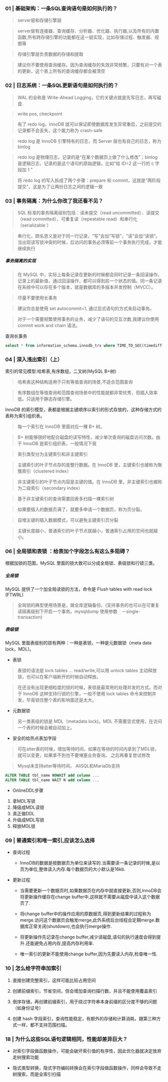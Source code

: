 ### 01 | 基础架构：一条SQL查询语句是如何执行的？

> server层和存储引擎层

> server层有连接器、查询缓存、分析器、优化器、执行器,以及所有的内置函数,所有跨存储引擎的功能都在这一层实现，比如存储过程、触发器、视图等

> 存储引擎层负责数据的存储和提取

> 建议你不要使用查询缓存。因为查询缓存的失效非常频繁，只要有对一个表的更新，这个表上所有的查询缓存都会被清空

### 02 | 日志系统：一条SQL更新语句是如何执行的？

> WAL 的全称是 Write-Ahead Logging，它的关键点就是先写日志，再写磁盘.

> write pos, checkpoint

> 有了 redo log，InnoDB 就可以保证即使数据库发生异常重启，之前提交的记录都不会丢失，这个能力称为 crash-safe

> redo log 是 InnoDB 引擎特有的日志，而 Server 层也有自己的日志，称为 binlog

> redo log 是物理日志，记录的是“在某个数据页上做了什么修改”；binlog 是逻辑日志，记录的是这个语句的原始逻辑，比如“给 ID=2 这一行的 c 字段加 1 ”

> 将 redo log 的写入拆成了两个步骤：prepare 和 commit，这就是"两阶段提交"。这是为了让两份日志之间的逻辑一致

### 03 | 事务隔离：为什么你改了我还看不见？

> SQL 标准的事务隔离级别包括：读未提交（read uncommitted）、读提交（read committed）、可重复读（repeatable read）和串行化（serializable ）

> 串行化，顾名思义是对于同一行记录，“写”会加“写锁”，“读”会加“读锁”。当出现读写锁冲突的时候，后访问的事务必须等前一个事务执行完成，才能继续执行

##### 事务隔离的实现
> 在 MySQL 中，实际上每条记录在更新的时候都会同时记录一条回滚操作。记录上的最新值，通过回滚操作，都可以得到前一个状态的值。同一条记录在系统中可以存在多个版本，就是数据库的多版本并发控制（MVCC）。

> 尽量不要使用长事务

> 建议你总是使用 set autocommit=1, 通过显式语句的方式来启动事务。

> 对于一个需要频繁使用事务的业务，减少了语句的交互次数,我建议你使用 commit work and chain 语法。

查询长事务
```sql
select * from information_schema.innodb_trx where TIME_TO_SEC(timediff(now(),trx_started))>60
```

### 04 | 深入浅出索引（上）

索引的常见模型:哈希表,有序数组，二叉树(MySQL B+树)

> 哈希表这种结构适用于只有等值查询的场景,不适合范围查询

> 有序数组在等值查询和范围查询场景中的性能就都非常优秀，但插入效率低。只适用于静态存储引擎。

InnoDB 的索引模型，表都是根据主键顺序以索引的形式存放的，这种存储方式的表称为索引组织表。

> 每一个索引在 InnoDB 里面对应一棵 B+ 树。

> B+ 树能够很好地配合磁盘的读写特性，减少单次查询的磁盘访问次数。由于 InnoDB 是索引组织表，一般情况下我

> 索引类型分为主键索引和非主键索引

> 主键索引的叶子节点存的是整行数据。在 InnoDB 里，主键索引也被称为聚簇索引（clustered index）

> 非主键索引的叶子节点内容是主键的值。在 InnoDB 里，非主键索引也被称为二级索引（secondary index）

> 基于非主键索引的查询需要回表多扫描一棵索引树

> 如果要插入的数据页满了，就要多申请一个数据页，称为页分裂。

> 自增主键的插入数据模式，可以避免主键索引页分裂

> 主键长度越小，普通索引的叶子节点就越小，普通索引占用的空间也就越小。

### 06 | 全局锁和表锁 ：给表加个字段怎么有这么多阻碍？

根据加锁的范围，MySQL 里面的锁大致可以分成全局锁、表级锁和行锁三类。

##### 全局锁
MySQL 提供了一个加全局读锁的方法，命令是 Flush tables with read lock (FTWRL)

> 全局锁的典型使用场景是，做全库逻辑备份。(支持事务的也可以在可重复读隔离级别下开启一个事务。mysqldump 使用参数　－single-transaction)

##### 表级锁
MySQL 里面表级别的锁有两种：一种是表锁，一种是元数据锁（meta data lock，MDL)。

* 表锁
> 表锁的语法是 lock tables … read/write,可以用 unlock tables 主动释放锁，也可以在客户端断开的时候自动释放。

> 在还没有出现更细粒度的锁的时候，表锁是最常用的处理并发的方式。而对于 InnoDB 这种支持行锁的引擎，一般不使用 lock tables 命令来控制并发，毕竟锁住整个表的影响面还是太大。

* 元数据锁
> 另一类表级的锁是 MDL（metadata lock)。MDL 不需要显式使用，在访问一个表的时候会被自动加上。

* 安全的给热点表加字段

> 可在alter表的时候，增加等待时间，如果在等待的时间内拿到了MDL锁，就可以变更，如果拿不到也不要堵塞业务查询。 之后再重复尝试修改

> Mysql未支持alter等待时间， AliSQL和MariaDb支持
```sql
ALTER TABLE tbl_name NOWAIT add column ...
ALTER TABLE tbl_name WAIT N add column ... 
```

* OnlineDDL步骤

1. 拿MDL写锁
2. 降级成MDL读锁
3. 真正做DDL
4. 升级成MDL写锁
5. 释放MDL锁


### 09 | 普通索引和唯一索引,应该怎么选择

  * 查询过程

    - InnoDB的数据是按数据页为单位来读写的.当需要读一条记录的时候,是以页为单位,整体读入内存.每个数据页的大小默认是16kb.


  * 更新过程

    - 当需要更新一个数据页时,如果数据页在内存中就直接更新,否则,InnoDB会将更新操作缓存在change buffer中,这样就不需要从磁盘中读入这个数据页了.

    - 将change buffer中的操作应用的原数据页,得到更新结果的过程称为merge.访问这个数据页会触发merge,此外系统后台线程会定期merge.数据库正常关闭(shutdown),也会执行merge操作.

    - 将更新操作先记录在change buffer,减少读磁盘,语句的执行速度会得到提升.还能避免占用内存,提高内存利用率.

    - 唯一索引的更新不能使用change buffer,因为先要读入内存,检查唯一性.

### 10 | 怎么给字符串加索引

  1. 直接创建完整索引，这样可能比较占用空间

  2. 创建前缀索引，节省空间，但会增加查询扫描行数，并且不能使用覆盖索引

  3. 倒序存储，再创建前缀索引，用于绕过字符串本身前缀的区分度不够的问题（如身份证号）

  4. 创建 hash 字段索引，查询性能稳定，有额外的存储和计算消耗，跟第三种方式一样，都不支持范围扫描。

### 18 | 为什么这些SQL语句逻辑相同，性能却差异巨大？

* 对索引字段做函数操作，可能会破坏索引值的有序性，因此优化器就决定放弃走树搜索功能

* 隐式类型转换，隐式字符编码转换会在索引字段做函数操作，同样会导致不走树搜索，而是全索引扫描

